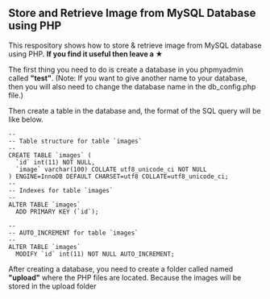 ## Store and Retrieve Image from MySQL Database using PHP
This respository shows how to store &amp; retrieve image from MySQL database using PHP. **If you find it useful then leave a ★**

The first thing you need to do is create a database in you phpmyadmin called **"test"**. (Note: If you want to give another name to your database, then you will also need to change the database name in the db_config.php file.)

Then create a table in the database and, the format of the SQL query will be like below.
```
--
-- Table structure for table `images`
--
CREATE TABLE `images` (
  `id` int(11) NOT NULL,
  `image` varchar(100) COLLATE utf8_unicode_ci NOT NULL
) ENGINE=InnoDB DEFAULT CHARSET=utf8 COLLATE=utf8_unicode_ci;
--
-- Indexes for table `images`
--
ALTER TABLE `images`
  ADD PRIMARY KEY (`id`);

--
-- AUTO_INCREMENT for table `images`
--
ALTER TABLE `images`
  MODIFY `id` int(11) NOT NULL AUTO_INCREMENT;
  ```
  After creating a database, you need to create a folder called named **"upload"** where the PHP files are located. Because the images will be stored in the upload folder
